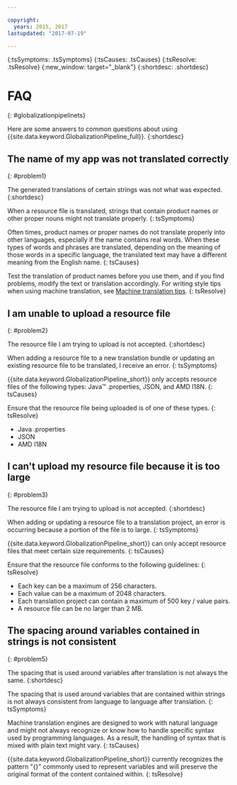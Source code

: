 ```yaml
---

copyright:
  years: 2015, 2017
lastupdated: "2017-07-19"

---
```


{:tsSymptoms: .tsSymptoms} 
{:tsCauses: .tsCauses} 
{:tsResolve: .tsResolve} 
{:new_window: target="_blank"}
{:shortdesc: .shortdesc}

# FAQ
{: #globalizationpipelinets}

Here are some answers to common questions about using {{site.data.keyword.GlobalizationPipeline_full}}. 
{:shortdesc}


## The name of my app was not translated correctly
{: #problem1}

The generated translations of certain strings was not what was expected.
{:shortdesc}

When a resource file is translated, strings that contain product names or other proper nouns might not translate properly.
{: tsSymptoms}

Often times, product names or proper names do not translate properly into other languages, especially if the name contains real words. When these types of words and phrases are translated, depending on the meaning of those words in a specific language, the translated text may have a different meaning from the English name.
{: tsCauses}

Test the translation of product names before you use them, and if you find problems, modify the text or translation accordingly. For writing style tips when using machine translation, see [Machine translation tips](./tips.html#globalizationpipeline_tips).
{: tsResolve}



## I am unable to upload a resource file
{: #problem2}

The resource file I am trying to upload is not accepted.
{:shortdesc}

When adding a resource file to a new translation bundle or updating an existing resource file to be translated, I receive an error.
{: tsSymptoms}

{{site.data.keyword.GlobalizationPipeline_short}} only accepts resource files of the following types: Java™ .properties, JSON, and AMD I18N.
{: tsCauses}

Ensure that the resource file being uploaded is of one of these types.
{: tsResolve}
* Java .properties
* JSON
* AMD I18N



## I can't upload my resource file because it is too large
{: #problem3}

The resource file I am trying to upload is not accepted.
{:shortdesc}

When adding or updating a resource file to a translation project, an error is occurring because a portion of the file is to large.
{: tsSymptoms}

{{site.data.keyword.GlobalizationPipeline_short}} can only accept resource files that meet certain size requirements.
{: tsCauses}

Ensure that the resource file conforms to the following guidelines:
{: tsResolve}
* Each key can be a maximum of 256 characters.
* Each value can be a maximum of 2048 characters.
* Each translation project can contain a maximum of 500 key / value pairs.
* A resource file can be no larger than 2 MB.



## The spacing around variables contained in strings is not consistent
{: #problem5}

The spacing that is used around variables after translation is not always the same.
{:shortdesc}

The spacing that is used around variables that are contained within strings is not always consistent from language to language after translation.
{: tsSymptoms}

Machine translation engines are designed to work with natural language and might not always recognize or know how to handle specific syntax used by programming languages. As a result, the handling of syntax that is mixed with plain text might vary.
{: tsCauses}

{{site.data.keyword.GlobalizationPipeline_short}} currently recognizes the pattern "{}" commonly used to represent variables and will preserve the original format of the content contained within.
{: tsResolve}
